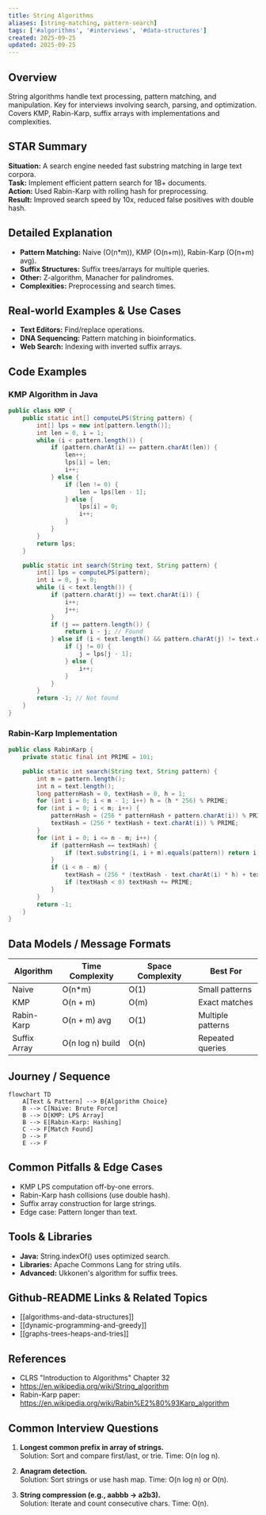 ```yaml
---
title: String Algorithms
aliases: [string-matching, pattern-search]
tags: ['#algorithms', '#interviews', '#data-structures']
created: 2025-09-25
updated: 2025-09-25
---
```


## Overview
String algorithms handle text processing, pattern matching, and manipulation. Key for interviews involving search, parsing, and optimization. Covers KMP, Rabin-Karp, suffix arrays with implementations and complexities.

## STAR Summary
**Situation:** A search engine needed fast substring matching in large text corpora.  
**Task:** Implement efficient pattern search for 1B+ documents.  
**Action:** Used Rabin-Karp with rolling hash for preprocessing.  
**Result:** Improved search speed by 10x, reduced false positives with double hash.

## Detailed Explanation
- **Pattern Matching:** Naive (O(n*m)), KMP (O(n+m)), Rabin-Karp (O(n+m) avg).
- **Suffix Structures:** Suffix trees/arrays for multiple queries.
- **Other:** Z-algorithm, Manacher for palindromes.
- **Complexities:** Preprocessing and search times.

## Real-world Examples & Use Cases
- **Text Editors:** Find/replace operations.
- **DNA Sequencing:** Pattern matching in bioinformatics.
- **Web Search:** Indexing with inverted suffix arrays.

## Code Examples
### KMP Algorithm in Java
```java
public class KMP {
    public static int[] computeLPS(String pattern) {
        int[] lps = new int[pattern.length()];
        int len = 0, i = 1;
        while (i < pattern.length()) {
            if (pattern.charAt(i) == pattern.charAt(len)) {
                len++;
                lps[i] = len;
                i++;
            } else {
                if (len != 0) {
                    len = lps[len - 1];
                } else {
                    lps[i] = 0;
                    i++;
                }
            }
        }
        return lps;
    }

    public static int search(String text, String pattern) {
        int[] lps = computeLPS(pattern);
        int i = 0, j = 0;
        while (i < text.length()) {
            if (pattern.charAt(j) == text.charAt(i)) {
                i++;
                j++;
            }
            if (j == pattern.length()) {
                return i - j; // Found
            } else if (i < text.length() && pattern.charAt(j) != text.charAt(i)) {
                if (j != 0) {
                    j = lps[j - 1];
                } else {
                    i++;
                }
            }
        }
        return -1; // Not found
    }
}
```

### Rabin-Karp Implementation
```java
public class RabinKarp {
    private static final int PRIME = 101;

    public static int search(String text, String pattern) {
        int m = pattern.length();
        int n = text.length();
        long patternHash = 0, textHash = 0, h = 1;
        for (int i = 0; i < m - 1; i++) h = (h * 256) % PRIME;
        for (int i = 0; i < m; i++) {
            patternHash = (256 * patternHash + pattern.charAt(i)) % PRIME;
            textHash = (256 * textHash + text.charAt(i)) % PRIME;
        }
        for (int i = 0; i <= n - m; i++) {
            if (patternHash == textHash) {
                if (text.substring(i, i + m).equals(pattern)) return i;
            }
            if (i < n - m) {
                textHash = (256 * (textHash - text.charAt(i) * h) + text.charAt(i + m)) % PRIME;
                if (textHash < 0) textHash += PRIME;
            }
        }
        return -1;
    }
}
```

## Data Models / Message Formats
| Algorithm | Time Complexity | Space Complexity | Best For |
|-----------|-----------------|------------------|----------|
| Naive | O(n*m) | O(1) | Small patterns |
| KMP | O(n + m) | O(m) | Exact matches |
| Rabin-Karp | O(n + m) avg | O(1) | Multiple patterns |
| Suffix Array | O(n log n) build | O(n) | Repeated queries |

## Journey / Sequence
```mermaid
flowchart TD
    A[Text & Pattern] --> B{Algorithm Choice}
    B --> C[Naive: Brute Force]
    B --> D[KMP: LPS Array]
    B --> E[Rabin-Karp: Hashing]
    C --> F[Match Found]
    D --> F
    E --> F
```

## Common Pitfalls & Edge Cases
- KMP LPS computation off-by-one errors.
- Rabin-Karp hash collisions (use double hash).
- Suffix array construction for large strings.
- Edge case: Pattern longer than text.

## Tools & Libraries
- **Java:** String.indexOf() uses optimized search.
- **Libraries:** Apache Commons Lang for string utils.
- **Advanced:** Ukkonen's algorithm for suffix trees.

## Github-README Links & Related Topics
- [[algorithms-and-data-structures]]
- [[dynamic-programming-and-greedy]]
- [[graphs-trees-heaps-and-tries]]

## References
- CLRS "Introduction to Algorithms" Chapter 32
- https://en.wikipedia.org/wiki/String_algorithm
- Rabin-Karp paper: https://en.wikipedia.org/wiki/Rabin%E2%80%93Karp_algorithm

## Common Interview Questions
1. **Longest common prefix in array of strings.**  
   Solution: Sort and compare first/last, or trie. Time: O(n log n).

2. **Anagram detection.**  
   Solution: Sort strings or use hash map. Time: O(n log n) or O(n).

3. **String compression (e.g., aabbb -> a2b3).**  
   Solution: Iterate and count consecutive chars. Time: O(n).